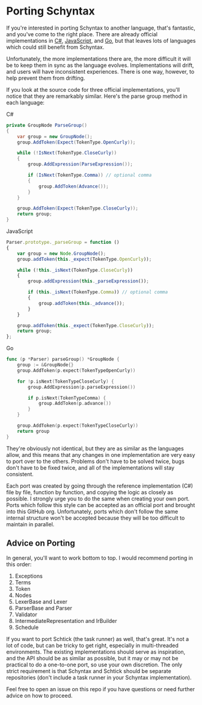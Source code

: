 # Porting Schyntax

If you're interested in porting Schyntax to another language, that's fantastic, and you've come to the right place. There are already official implementations in [C#](https://github.com/schyntax/cs-schyntax), [JavaScript](https://github.com/schyntax/js-schyntax), and [Go](https://github.com/schyntax/go-schyntax), but that leaves lots of languages which could still benefit from Schyntax.

Unfortunately, the more implementations there are, the more difficult it will be to keep them in sync as the language evolves. Implementations will drift, and users will have inconsistent experiences. There is one way, however, to help prevent them from drifting.

If you look at the source code for three official implementations, you'll notice that they are remarkably similar. Here's the parse group method in each language:

C#

```csharp
private GroupNode ParseGroup()
{
	var group = new GroupNode();
	group.AddToken(Expect(TokenType.OpenCurly));

	while (!IsNext(TokenType.CloseCurly))
	{
		group.AddExpression(ParseExpression());

		if (IsNext(TokenType.Comma)) // optional comma
		{
			group.AddToken(Advance());
		}
	}

	group.AddToken(Expect(TokenType.CloseCurly));
	return group;
}
```

JavaScript

```js
Parser.prototype._parseGroup = function ()
{
	var group = new Node.GroupNode();
	group.addToken(this._expect(TokenType.OpenCurly));

	while (!this._isNext(TokenType.CloseCurly))
	{
		group.addExpression(this._parseExpression());

		if (this._isNext(TokenType.Comma)) // optional comma
		{
			group.addToken(this._advance());
		}
	}

	group.addToken(this._expect(TokenType.CloseCurly));
	return group;
};
```

Go

```go
func (p *Parser) parseGroup() *GroupNode {
	group := &GroupNode{}
	group.AddToken(p.expect(TokenTypeOpenCurly))

	for !p.isNext(TokenTypeCloseCurly) {
		group.AddExpression(p.parseExpression())

		if p.isNext(TokenTypeComma) {
			group.AddToken(p.advance())
		}
	}

	group.AddToken(p.expect(TokenTypeCloseCurly))
	return group
}
```

They're obviously not identical, but they are as similar as the languages allow, and this means that any changes in one implementation are very easy to port over to the others. Problems don't have to be solved twice, bugs don't have to be fixed twice, and all of the implementations will stay consistent.

Each port was created by going through the reference implementation (C#) file by file, function by function, and copying the logic as closely as possible. I strongly urge you to do the same when creating your own port. Ports which follow this style can be accepted as an official port and brought into this GitHub org. Unfortunately, ports which don't follow the same internal structure won't be accepted because they will be too difficult to maintain in parallel.

## Advice on Porting

In general, you'll want to work bottom to top. I would recommend porting in this order:

1. Exceptions
2. Terms
3. Token
4. Nodes
5. LexerBase and Lexer
6. ParserBase and Parser
7. Validator
8. IntermediateRepresentation and IrBuilder
9. Schedule

If you want to port Schtick (the task runner) as well, that's great. It's not a lot of code, but can be tricky to get right, especially in multi-threaded environments. The existing implementations should serve as inspiration, and the API should be as similar as possible, but it may or may not be practical to do a one-to-one port, so use your own discretion. The only strict requirement is that Schyntax and Schtick should be separate repositories (don't include a task runner in your Schyntax implementation).

Feel free to open an issue on this repo if you have questions or need further advice on how to proceed.
